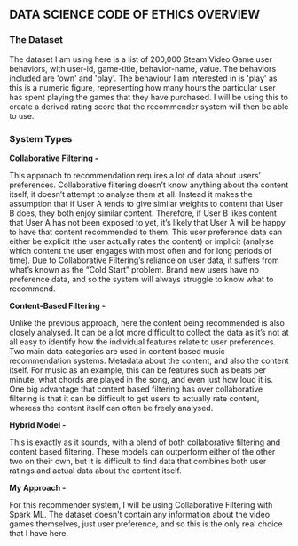 ## DATA SCIENCE CODE OF ETHICS OVERVIEW

### The Dataset

The dataset I am using here is a list of 200,000 Steam Video Game user behaviors, with user-id, game-title, behavior-name, value. The behaviors included are 'own' and 'play'. The behaviour I am interested in is 'play' as this is a numeric figure, representing how many hours the particular user has spent playing the games that they have purchased. I will be using this to create a derived rating score that the recommender system will then be able to use.

### System Types

**Collaborative Filtering -**

This approach to recommendation requires a lot of data about users’ preferences. Collaborative filtering doesn’t know anything about the content itself, it doesn’t attempt to analyse them at all. Instead it makes the assumption that if User A tends to give similar weights to content that User B does, they both enjoy similar content. Therefore, if User B likes content that User A has not been exposed to yet, it’s likely that User A will be happy to have that content recommended to them. This user preference data can either be explicit (the user actually rates the content) or implicit (analyse which content the user engages with most often and for long periods of time). Due to Collaborative Filtering’s reliance on user data, it suffers from what’s known as the “Cold Start” problem. Brand new users have no preference data, and so the system will always struggle to know what to recommend.

**Content-Based Filtering -**

Unlike the previous approach, here the content being recommended is also closely analysed. It can be a lot more difficult to collect the data as it’s not at all easy to identify how the individual features relate to user preferences. Two main data categories are used in content based music recommendation systems. Metadata about the content, and also the content itself. For music as an example, this can be features such as beats per minute, what chords are played in the song, and even just how loud it is. One big advantage that content based filtering has over collaborative filtering is that it can be difficult to get users to actually rate content, whereas the content itself can often be freely analysed.

**Hybrid Model -**

This is exactly as it sounds, with a blend of both collaborative filtering and content based filtering. These models can outperform either of the other two on their own, but it is difficult to find data that combines both user ratings and actual data about the content itself.

**My Approach -**

For this recommender system, I will be using Collaborative Filtering with Spark ML. The dataset doesn't contain any information about the video games themselves, just user preference, and so this is the only real choice that I have here.
